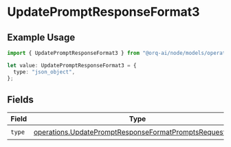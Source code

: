 # UpdatePromptResponseFormat3

## Example Usage

```typescript
import { UpdatePromptResponseFormat3 } from "@orq-ai/node/models/operations";

let value: UpdatePromptResponseFormat3 = {
  type: "json_object",
};
```

## Fields

| Field                                                                                                                              | Type                                                                                                                               | Required                                                                                                                           | Description                                                                                                                        |
| ---------------------------------------------------------------------------------------------------------------------------------- | ---------------------------------------------------------------------------------------------------------------------------------- | ---------------------------------------------------------------------------------------------------------------------------------- | ---------------------------------------------------------------------------------------------------------------------------------- |
| `type`                                                                                                                             | [operations.UpdatePromptResponseFormatPromptsRequestType](../../models/operations/updatepromptresponseformatpromptsrequesttype.md) | :heavy_check_mark:                                                                                                                 | N/A                                                                                                                                |
